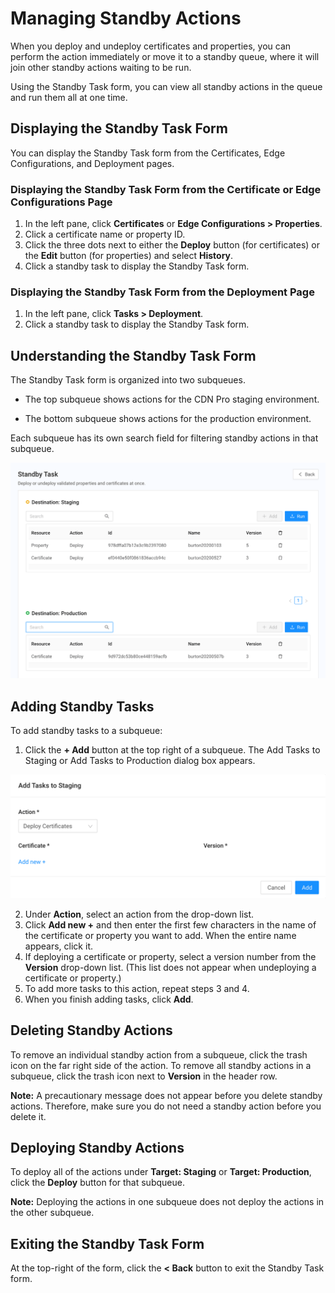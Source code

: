 # Managing Standby Actions

When you deploy and undeploy certificates and properties, you can perform  the action immediately or move it to a standby queue, where it will join other standby actions waiting to be run.

Using the Standby Task form, you can view all standby actions in the queue and run them all at one time.

## Displaying the Standby Task Form
You can display the Standby Task form from the Certificates, Edge Configurations, and Deployment pages.

### Displaying the Standby Task Form from the Certificate or Edge Configurations Page

1. In the left pane, click **Certificates** or **Edge Configurations > Properties**.
2. Click a certificate name or property ID.
3. Click the three dots next to either the **Deploy** button (for certificates) or the **Edit** button (for properties) and select **History**.
4. Click a standby task to display the Standby Task form.

### Displaying the Standby Task Form from the Deployment Page

1. In the left pane, click **Tasks > Deployment**.
2. Click a standby task to display the Standby Task form.

## Understanding the Standby Task Form

The Standby Task form is organized into two subqueues.<ul><li>The top subqueue shows actions for the CDN Pro staging environment.</ul></li><ul><li>The bottom subqueue shows actions for the production environment.</ul></li>Each subqueue has its own search field for filtering standby actions in that subqueue.

<p align=center><img src="/docs/resources/images/standby_tasks.png" alt="standby task form" width="900"></p>

## Adding Standby Tasks
To add standby tasks to a subqueue:
1. Click the **+ Add** button at the top right of a subqueue. The Add Tasks to Staging or Add Tasks to Production dialog box appears.

<p align=center><img src="/docs/resources/images/adding_tasks_to_staging.png" alt="adding standby tasks" width="900"></p>

2. Under **Action**, select an action from the drop-down list.
3. Click **Add new +** and then enter the first few characters in the name of the certificate or property you want to add. When the entire name appears, click it.
4. If deploying a certificate or property, select a version number from the **Version** drop-down list. (This list does not appear when undeploying a certificate or property.)
5. To add more tasks to this action, repeat steps 3 and 4.
6. When you finish adding tasks, click **Add**.

## Deleting Standby Actions
To remove an individual standby action from a subqueue, click the trash icon on the far right side of the action. To remove all standby actions in a subqueue, click the trash icon next to **Version** in the header row.

**Note:** A precautionary message does not appear before you delete standby actions. Therefore, make sure you do not need a standby action before you delete it.

## Deploying Standby Actions
To deploy all of the actions under **Target: Staging** or **Target: Production**, click the **Deploy** button for that subqueue. 

**Note:** Deploying the actions in one subqueue does not deploy the actions in the other subqueue.

## Exiting the Standby Task Form
At the top-right of the form, click the **< Back** button to exit the Standby Task form.
